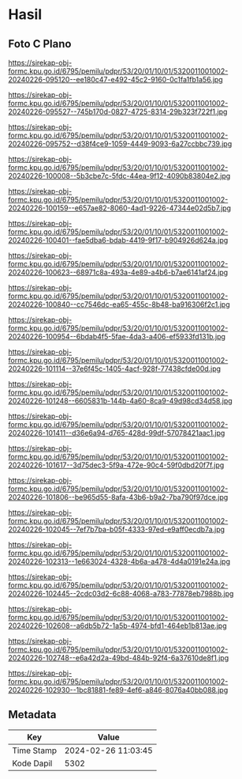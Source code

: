 # Hasil

## Foto C Plano

https://sirekap-obj-formc.kpu.go.id/6795/pemilu/pdpr/53/20/01/10/01/5320011001002-20240226-095120--ee180c47-e492-45c2-9160-0c1fa1fb1a56.jpg

https://sirekap-obj-formc.kpu.go.id/6795/pemilu/pdpr/53/20/01/10/01/5320011001002-20240226-095527--745b170d-0827-4725-8314-29b323f722f1.jpg

https://sirekap-obj-formc.kpu.go.id/6795/pemilu/pdpr/53/20/01/10/01/5320011001002-20240226-095752--d38f4ce9-1059-4449-9093-6a27ccbbc739.jpg

https://sirekap-obj-formc.kpu.go.id/6795/pemilu/pdpr/53/20/01/10/01/5320011001002-20240226-100008--5b3cbe7c-5fdc-44ea-9f12-4090b83804e2.jpg

https://sirekap-obj-formc.kpu.go.id/6795/pemilu/pdpr/53/20/01/10/01/5320011001002-20240226-100159--e657ae82-8060-4ad1-9226-47344e02d5b7.jpg

https://sirekap-obj-formc.kpu.go.id/6795/pemilu/pdpr/53/20/01/10/01/5320011001002-20240226-100401--fae5dba6-bdab-4419-9f17-b904926d624a.jpg

https://sirekap-obj-formc.kpu.go.id/6795/pemilu/pdpr/53/20/01/10/01/5320011001002-20240226-100623--68971c8a-493a-4e89-a4b6-b7ae6141af24.jpg

https://sirekap-obj-formc.kpu.go.id/6795/pemilu/pdpr/53/20/01/10/01/5320011001002-20240226-100840--cc7546dc-ea65-455c-8b48-ba916306f2c1.jpg

https://sirekap-obj-formc.kpu.go.id/6795/pemilu/pdpr/53/20/01/10/01/5320011001002-20240226-100954--6bdab4f5-5fae-4da3-a406-ef5933fd131b.jpg

https://sirekap-obj-formc.kpu.go.id/6795/pemilu/pdpr/53/20/01/10/01/5320011001002-20240226-101114--37e6f45c-1405-4acf-928f-77438cfde00d.jpg

https://sirekap-obj-formc.kpu.go.id/6795/pemilu/pdpr/53/20/01/10/01/5320011001002-20240226-101248--6605831b-144b-4a60-8ca9-49d98cd34d58.jpg

https://sirekap-obj-formc.kpu.go.id/6795/pemilu/pdpr/53/20/01/10/01/5320011001002-20240226-101411--d36e6a94-d765-428d-99df-57078421aac1.jpg

https://sirekap-obj-formc.kpu.go.id/6795/pemilu/pdpr/53/20/01/10/01/5320011001002-20240226-101617--3d75dec3-5f9a-472e-90c4-59f0dbd20f7f.jpg

https://sirekap-obj-formc.kpu.go.id/6795/pemilu/pdpr/53/20/01/10/01/5320011001002-20240226-101806--be965d55-8afa-43b6-b9a2-7ba790f97dce.jpg

https://sirekap-obj-formc.kpu.go.id/6795/pemilu/pdpr/53/20/01/10/01/5320011001002-20240226-102045--7ef7b7ba-b05f-4333-97ed-e9aff0ecdb7a.jpg

https://sirekap-obj-formc.kpu.go.id/6795/pemilu/pdpr/53/20/01/10/01/5320011001002-20240226-102313--1e663024-4328-4b6a-a478-4d4a0191e24a.jpg

https://sirekap-obj-formc.kpu.go.id/6795/pemilu/pdpr/53/20/01/10/01/5320011001002-20240226-102445--2cdc03d2-6c88-4068-a783-77878eb7988b.jpg

https://sirekap-obj-formc.kpu.go.id/6795/pemilu/pdpr/53/20/01/10/01/5320011001002-20240226-102608--a6db5b72-1a5b-4974-bfd1-464eb1b813ae.jpg

https://sirekap-obj-formc.kpu.go.id/6795/pemilu/pdpr/53/20/01/10/01/5320011001002-20240226-102748--e6a42d2a-49bd-484b-92f4-6a37610de8f1.jpg

https://sirekap-obj-formc.kpu.go.id/6795/pemilu/pdpr/53/20/01/10/01/5320011001002-20240226-102930--1bc81881-fe89-4ef6-a846-8076a40bb088.jpg


## Metadata

| Key        | Value               |
| ---------- | ------------------- |
| Time Stamp | 2024-02-26 11:03:45 |
| Kode Dapil | 5302                |



